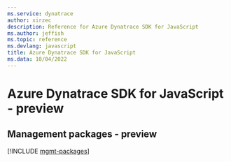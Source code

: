 ```yaml
---
ms.service: dynatrace
author: xirzec
description: Reference for Azure Dynatrace SDK for JavaScript
ms.author: jeffish
ms.topic: reference
ms.devlang: javascript
title: Azure Dynatrace SDK for JavaScript
ms.data: 10/04/2022
---
```

# Azure Dynatrace SDK for JavaScript - preview

## Management packages - preview
[!INCLUDE [mgmt-packages](dynatrace-mgmt-index.md)]